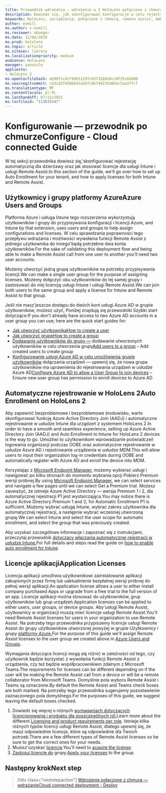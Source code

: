 ```yaml
---
title: Przewodnik wdrażania — wdrożenie w 2 HoloLens połączone z chmurą na dużą skalę przy użyciu usługi Remote Assist — konfigurowanie
description: Dowiedz się, jak skonfigurować konfiguracje w celu rejestrowania urządzeń HoloLens za pośrednictwem sieci połączonej z chmurą na dużą skalę przy użyciu usługi Remote Assist.
keywords: HoloLens, zarządzanie, połączone z chmurą, remote assist, AAD, Azure AD, MDM, Mobile Zarządzanie urządzeniami
author: evmill
ms.author: v-evmill
ms.reviewer: aboeger
ms.date: 12/04/2020
ms.prod: hololens
ms.topic: article
ms.sitesec: library
ms.localizationpriority: medium
audience: HoloLens
manager: yannisle
appliesto:
- HoloLens 2
ms.openlocfilehash: eb96f1cdc799551297c0373268e8cc8f35c6bd06
ms.sourcegitcommit: c43cd2f450b643ad4fc8e749235d03ec5aa3ffcf
ms.translationtype: MT
ms.contentlocale: pl-PL
ms.lasthandoff: 07/12/2021
ms.locfileid: "113635147"
---
```

# <a name="configure---cloud-connected-guide"></a><span data-ttu-id="4be18-104">Konfigurowanie — przewodnik po chmurze</span><span class="sxs-lookup"><span data-stu-id="4be18-104">Configure - Cloud connected Guide</span></span>

<span data-ttu-id="4be18-105">W tej sekcji przewodnika dowiesz się,&#39;skonfigurować rejestrację automatyczną dla dzierżawy oraz jak stosować licencje dla usługi Intune i usługi Remote Assist.</span><span class="sxs-lookup"><span data-stu-id="4be18-105">In this section of the guide, we&#39;ll go over how to set up Auto Enrollment for your tenant, and how to apply licenses for both Intune and Remote Assist.</span></span>

## <a name="azure-users-and-groups"></a><span data-ttu-id="4be18-106">Użytkownicy i grupy platformy Azure</span><span class="sxs-lookup"><span data-stu-id="4be18-106">Azure Users and Groups</span></span>

<span data-ttu-id="4be18-107">Platforma Azure i usługa Intune tego rozszerzenia wykorzystują użytkowników i grupy do przypisywania konfiguracji i licencji.</span><span class="sxs-lookup"><span data-stu-id="4be18-107">Azure, and Intune by that extension, uses users and groups to help assign configurations and licenses.</span></span> <span data-ttu-id="4be18-108">W celu sprawdzania poprawności tego przepływu wdrażania i możliwości wywołania funkcji Remote Assist z jednego użytkownika do innego&#39;będą potrzebne dwa konta użytkowników.</span><span class="sxs-lookup"><span data-stu-id="4be18-108">For the sake of validating this deployment flow and being able to make a Remote Assist call from one user to another you&#39;ll need two user accounts.</span></span>

<span data-ttu-id="4be18-109">Możemy utworzyć jedną grupę użytkowników na potrzeby przypisywania licencji.</span><span class="sxs-lookup"><span data-stu-id="4be18-109">We can make a single user group for the purpose of assigning licenses.</span></span> <span data-ttu-id="4be18-110">Możemy dołączyć obu użytkowników do tej samej grupy i zastosować do niej licencję usługi Intune i usługi Remote Assist.</span><span class="sxs-lookup"><span data-stu-id="4be18-110">We can join both users to the same group and apply a license for Intune and Remote Assist to that group.</span></span>

<span data-ttu-id="4be18-111">Jeśli nie masz&#39;jeszcze dostępu do dwóch kont usługi Azure AD w grupie użytkowników, możesz użyć; Poniżej znajdują się przewodniki Szybki start dotyczące:</span><span class="sxs-lookup"><span data-stu-id="4be18-111">If you don&#39;t already have access to two Azure AD accounts in a user group you can use; here are the quick start guides for:</span></span>

- [<span data-ttu-id="4be18-112">Jak utworzyć użytkownika</span><span class="sxs-lookup"><span data-stu-id="4be18-112">How to create a user</span></span>](/mem/intune/fundamentals/quickstart-create-user)
- [<span data-ttu-id="4be18-113">Jak utworzyć grupę</span><span class="sxs-lookup"><span data-stu-id="4be18-113">How to create a group</span></span>](/mem/intune/fundamentals/quickstart-create-group)
- <span data-ttu-id="4be18-114">[Dodawanie użytkowników do grupy —](/azure/active-directory/fundamentals/active-directory-groups-members-azure-portal) dodawanie utworzonych użytkowników w celu utworzenia grupy</span><span class="sxs-lookup"><span data-stu-id="4be18-114">[Add users to a group](/azure/active-directory/fundamentals/active-directory-groups-members-azure-portal) – Add created users to create group</span></span>
- <span data-ttu-id="4be18-115">[Konfigurowanie usługi Azure AD w celu umożliwienia grupie użytkowników](/azure/active-directory/devices/azureadjoin-plan#configure-your-device-settings) dołączania urządzeń — upewnij się, że nowa grupa użytkowników ma uprawnienia do rejestrowania urządzeń w usłudze Azure AD</span><span class="sxs-lookup"><span data-stu-id="4be18-115">[Configure Azure AD to allow a User Group to join devices](/azure/active-directory/devices/azureadjoin-plan#configure-your-device-settings) – Ensure new user group has permission to enroll devices to Azure AD</span></span>

## <a name="auto-enrollment-on-hololens-2"></a><span data-ttu-id="4be18-116">Automatyczne rejestrowanie w HoloLens 2</span><span class="sxs-lookup"><span data-stu-id="4be18-116">Auto Enrollment on HoloLens 2</span></span>

<span data-ttu-id="4be18-117">Aby zapewnić bezproblemowe i bezproblemowe środowisko, warto skonfigurować funkcję Azure Active Directory Join (AADJ) i automatyczne rejestrowanie w usłudze Intune dla urządzeń z systemem HoloLens 2.</span><span class="sxs-lookup"><span data-stu-id="4be18-117">In order to have a smooth and seamless experience, setting up Azure Active Directory Join (AADJ) and Auto Enrollment to Intune for HoloLens 2 devices is the way to go.</span></span> <span data-ttu-id="4be18-118">Umożliwi to użytkownikom wprowadzanie poświadczeń logowania organizacji podczas OOBE oraz automatyczne rejestrowanie w usłudze Azure AD i rejestrowanie urządzenia w usłudze MDM.</span><span class="sxs-lookup"><span data-stu-id="4be18-118">This will allow users to input their organization log-in credentials during OOBE and automatically register with Azure AD and enroll the device into MDM.</span></span>

<span data-ttu-id="4be18-119">Korzystając z [Microsoft Endpoint Manager](https://endpoint.microsoft.com/#home), możemy wybierać usługi i nawigować po kilku stronach do momentu wybrania opcji Pobierz Premium wersji próbnej.</span><span class="sxs-lookup"><span data-stu-id="4be18-119">By using [Microsoft Endpoint Manager](https://endpoint.microsoft.com/#home), we can select services and navigate a few pages until we can select Get a Premium trial.</span></span> <span data-ttu-id="4be18-120">Możesz zauważyć, że istnieje Azure Active Directory — wersja Premium 1 i 2, dla automatycznej rejestracji P1 jest wystarczająca.</span><span class="sxs-lookup"><span data-stu-id="4be18-120">You may notice there is Azure Active Directory Premium 1 and 2, for Automatic Enrollment P1 is sufficient.</span></span> <span data-ttu-id="4be18-121">Możemy wybrać usługę Intune, wybrać zakres użytkownika dla automatycznej rejestracji, a następnie wybrać wcześniej utworzoną grupę.</span><span class="sxs-lookup"><span data-stu-id="4be18-121">We can select Intune and select the user scope for automatic enrollment, and select the group that was previously created.</span></span>

<span data-ttu-id="4be18-122">Aby uzyskać szczegółowe informacje i zapoznać się z instrukcjami, przeczytaj przewodnik [dotyczący włączania automatycznej rejestracji w usłudze Intune.](/mem/intune/enrollment/quickstart-setup-auto-enrollment)</span><span class="sxs-lookup"><span data-stu-id="4be18-122">For full details and steps read the guide on [how to enable auto enrollment for Intune](/mem/intune/enrollment/quickstart-setup-auto-enrollment).</span></span>

## <a name="application-licenses"></a><span data-ttu-id="4be18-123">Licencje aplikacji</span><span class="sxs-lookup"><span data-stu-id="4be18-123">Application Licenses</span></span>

<span data-ttu-id="4be18-124">Licencja aplikacji umożliwia użytkownikowi zainstalowanie aplikacji zakupionych przez firmę lub uaktualnienie bezpłatnej wersji próbnej do pełnej wersji aplikacji.</span><span class="sxs-lookup"><span data-stu-id="4be18-124">An application license allows a user to either install company purchased Apps or upgrade from a free trial to the full version of an app.</span></span> <span data-ttu-id="4be18-125">Licencje aplikacji można stosować do użytkowników, grup użytkowników lub grup urządzeń.</span><span class="sxs-lookup"><span data-stu-id="4be18-125">Application licenses can be applied to either users, user groups, or device groups.</span></span> <span data-ttu-id="4be18-126">Aby&#39;usługi Remote Assist, użytkownicy w organizacji muszą mieć licencje usługi Remote Assist.</span><span class="sxs-lookup"><span data-stu-id="4be18-126">You&#39;ll need Remote Assist licenses for users in your organization to use Remote Assist.</span></span> <span data-ttu-id="4be18-127">Na potrzeby tego przewodnika przypiszemy licencje usługi Remote Assist do grupy użytkowników utworzonej powyżej w grupie Użytkownicy i grupy [platformy Azure.](hololens2-cloud-connected-configure.md#azure-users-and-groups)</span><span class="sxs-lookup"><span data-stu-id="4be18-127">For the purpose of this guide we'll assign Remote Assist licenses to the user group we created above in [Azure Users and Groups](hololens2-cloud-connected-configure.md#azure-users-and-groups).</span></span>

<span data-ttu-id="4be18-128">Wymagania dotyczące licencji mogą się różnić w zależności od tego, czy użytkownik będzie korzystać z wywołania funkcji Remote Assist z urządzenia, czy też będzie współpracownikiem zdalnym z Microsoft Teams.</span><span class="sxs-lookup"><span data-stu-id="4be18-128">The requirements for licenses can be different depending on if the user will be making the Remote Assist call from a device or will be a remote collaborator from Microsoft Teams.</span></span> <span data-ttu-id="4be18-129">Domyślnie pola wyboru Remote Assist i Teams są oznaczone.</span><span class="sxs-lookup"><span data-stu-id="4be18-129">By default the Remote Assist and Teams check boxes are both marked.</span></span> <span data-ttu-id="4be18-130">Na potrzeby tego przewodnika sugerujemy pozostawienie zaznaczonego pola domyślnego.</span><span class="sxs-lookup"><span data-stu-id="4be18-130">For the purposes of this guide, we suggest leaving the default boxes checked.</span></span>

1. <span data-ttu-id="4be18-131">Dowiedz się więcej o różnych [wymaganiach dotyczących licencjonowania i produktu dla poszczególnych ról.](/dynamics365/mixed-reality/remote-assist/requirements#licensing-and-product-requirements-per-role)</span><span class="sxs-lookup"><span data-stu-id="4be18-131">Learn more about the different [Licensing and product requirements per role](/dynamics365/mixed-reality/remote-assist/requirements#licensing-and-product-requirements-per-role).</span></span> <span data-ttu-id="4be18-132">Istnieje kilka różnych typów licencji usługi Remote Assist, dlatego upewnij się, że masz odpowiednie licencje, które są odpowiednie dla Twoich potrzeb.</span><span class="sxs-lookup"><span data-stu-id="4be18-132">There are a few different types of Remote Assist licenses so be sure to get the correct ones for your needs.</span></span>
2. <span data-ttu-id="4be18-133">Musisz&#39;uzyskać [licencję](/dynamics365/mixed-reality/remote-assist/buy-remote-assist).</span><span class="sxs-lookup"><span data-stu-id="4be18-133">You&#39;ll need to [acquire the license](/dynamics365/mixed-reality/remote-assist/buy-remote-assist).</span></span>
3. <span data-ttu-id="4be18-134">[Zastosuj licencje do](/dynamics365/mixed-reality/remote-assist/deploy-remote-assist) grupy.</span><span class="sxs-lookup"><span data-stu-id="4be18-134">[Apply your licenses](/dynamics365/mixed-reality/remote-assist/deploy-remote-assist) to the group.</span></span>

## <a name="next-step"></a><span data-ttu-id="4be18-135">Następny krok</span><span class="sxs-lookup"><span data-stu-id="4be18-135">Next step</span></span>

> [!div class="nextstepaction"]
> [<span data-ttu-id="4be18-136">Wdrożenie połączone z chmurą — wdrażanie</span><span class="sxs-lookup"><span data-stu-id="4be18-136">Cloud connected deployment - Deploy</span></span>](hololens2-cloud-connected-deploy.md)